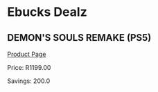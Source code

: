 
# Ebucks Dealz
## DEMON'S SOULS REMAKE (PS5)
[Product Page](https://www.ebucks.com/web/shop/productSelected.do?prodId=1097657956&catId=724351586)

Price: R1199.00

Savings: 200.0


	